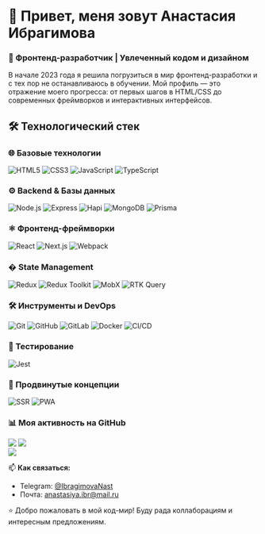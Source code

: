 # 👋 Привет, меня зовут Анастасия Ибрагимова  

### 🚀 Фронтенд-разработчик | Увлеченный кодом и дизайном  

В начале 2023 года я решила погрузиться в мир фронтенд-разработки и с тех пор не останавливаюсь в обучении. Мой профиль — это отражение моего прогресса: от первых шагов в HTML/CSS до современных фреймворков и интерактивных интерфейсов.  

## 🛠 Технологический стек  

### 🌐 Базовые технологии  
![HTML5](https://img.shields.io/badge/-HTML5-E34F26?logo=html5&logoColor=white)
![CSS3](https://img.shields.io/badge/-CSS3-1572B6?logo=css3&logoColor=white)
![JavaScript](https://img.shields.io/badge/-JavaScript-F7DF1E?logo=javascript&logoColor=black)
![TypeScript](https://img.shields.io/badge/-TypeScript-3178C6?logo=typescript&logoColor=white)

### ⚙️ Backend & Базы данных  
![Node.js](https://img.shields.io/badge/-Node.js-339933?logo=node.js&logoColor=white)
![Express](https://img.shields.io/badge/-Express-000000?logo=express&logoColor=white)
![Hapi](https://img.shields.io/badge/-Hapi-FFFFFF?logo=hapi&logoColor=black)
![MongoDB](https://img.shields.io/badge/-MongoDB-47A248?logo=mongodb&logoColor=white)
![Prisma](https://img.shields.io/badge/-Prisma-2D3748?logo=prisma&logoColor=white)

### ⚛️ Фронтенд-фреймворки  
![React](https://img.shields.io/badge/-React-61DAFB?logo=react&logoColor=black)
![Next.js](https://img.shields.io/badge/-Next.js-000000?logo=next.js&logoColor=white)
![Webpack](https://img.shields.io/badge/-Webpack-8DD6F9?logo=webpack&logoColor=black)

### � State Management  
![Redux](https://img.shields.io/badge/-Redux-764ABC?logo=redux&logoColor=white)
![Redux Toolkit](https://img.shields.io/badge/-Redux_Toolkit-764ABC?logo=redux&logoColor=white)
![MobX](https://img.shields.io/badge/-MobX-FF9955?logo=mobx&logoColor=black)
![RTK Query](https://img.shields.io/badge/-RTK_Query-764ABC?logo=redux&logoColor=white)

### 🛠️ Инструменты и DevOps  
![Git](https://img.shields.io/badge/-Git-F05032?logo=git&logoColor=white)
![GitHub](https://img.shields.io/badge/-GitHub-181717?logo=github&logoColor=white)
![GitLab](https://img.shields.io/badge/-GitLab-FCA121?logo=gitlab&logoColor=white)
![Docker](https://img.shields.io/badge/-Docker-2496ED?logo=docker&logoColor=white)
![CI/CD](https://img.shields.io/badge/-CI/CD-FFFFFF?logo=githubactions&logoColor=black)

### 🧪 Тестирование  
![Jest](https://img.shields.io/badge/-Jest-C21325?logo=jest&logoColor=white)

### 🚀 Продвинутые концепции  
![SSR](https://img.shields.io/badge/-SSR-000000?logo=next.js&logoColor=white)
![PWA](https://img.shields.io/badge/-PWA-5A0FC8?logo=pwa&logoColor=white)

### 📊 Моя активность на GitHub  
![](http://github-profile-summary-cards.vercel.app/api/cards/profile-details?username=IbragimovaN&theme=default)
![](http://github-profile-summary-cards.vercel.app/api/cards/repos-per-language?username=IbragimovaN&theme=default)  
![](http://github-profile-summary-cards.vercel.app/api/cards/stats?username=IbragimovaN&theme=default)

📫 **Как связаться:**  
- Telegram: [@IbragimovaNast](https://t.me/IbragimovaNast) 
- Почта: anastasiya.ibr@mail.ru
 

⭐ Добро пожаловать в мой код-мир! Буду рада коллаборациям и интересным предложениям.  
